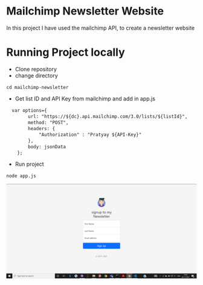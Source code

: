# Mailchimp Newsletter Website
In this project I have used the mailchimp API, to create a newsletter website

# Running Project locally
- Clone repository
- change directory
```terminal
cd mailchimp-newsletter
```
- Get list ID and API Key from mailchimp and add in app.js

```code
  var options={
        url: "https://${dc}.api.mailchimp.com/3.0/lists/${listId}",
        method: "POST",
        headers: {
            "Authorization" : "Pratyay ${API-Key}"
        },
        body: jsonData
    };
```
- Run project

```terminal
node app.js
```

![alt text](https://github.com/PratyayMallik1006/mailchimp-newsletter/blob/main/screenshots/signup.PNG?raw=true)
